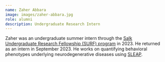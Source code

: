 ```yaml
---
name: Zaher Abbara
image: images/zaher-abbara.jpg
role: alumni
description: Undergraduate Research Intern
---
```


Zaher was an undergraduate summer intern through the [Salk Undergraduate Research Fellowship (SURF) program](https://www.salk.edu/about/diversity-equity-inclusion/summer-research-opportunities/) in 2023. He returned as an intern in September 2023. He works on quantifying behavioral phenotypes underlying neurodegenerative diseases using [SLEAP](https://sleap.ai).